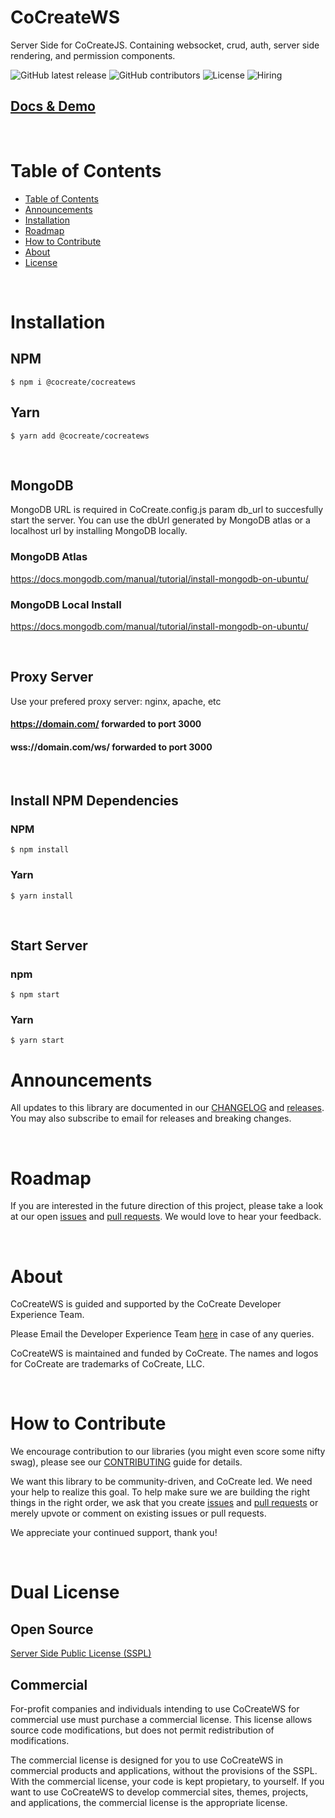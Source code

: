 # CoCreateWS

Server Side for CoCreateJS. Containing websocket, crud, auth, server side rendering, and permission components.

![GitHub latest release](https://img.shields.io/github/v/release/CoCreate-app/CoCreateWS?style=flat-square)
![GitHub contributors](https://img.shields.io/github/contributors/CoCreate-app/CoCreateWS?style=flat-square)
![License](https://img.shields.io/static/v1?style=flat-square&label=license&message=SSPL&color=green)
![Hiring](https://img.shields.io/static/v1?style=flat-square&label=&message=Hiring&color=blueviolet)

## [Docs & Demo](https://cocreate.app/docs/CoCreateWS)

<br/>

# Table of Contents

- [Table of Contents](#table-of-contents)
- [Announcements](#announcements)
- [Installation](#installation)
- [Roadmap](#roadmap)
- [How to Contribute](#how-to-contribute)
- [About](#about)
- [License](#license)

<br/>

<a name="installation"></a>

# Installation

## NPM

```shell
$ npm i @cocreate/cocreatews
```

## Yarn

```shell
$ yarn add @cocreate/cocreatews
```

<br/>

## MongoDB
MongoDB URL is required in CoCreate.config.js param db_url to succesfully start the server. You can use the dbUrl generated by MongoDB atlas or a localhost url by installing MongoDB locally.

### MongoDB Atlas
https://docs.mongodb.com/manual/tutorial/install-mongodb-on-ubuntu/

### MongoDB Local Install
https://docs.mongodb.com/manual/tutorial/install-mongodb-on-ubuntu/

<br/>

## Proxy Server
Use your prefered proxy server: nginx, apache, etc
#### https://domain.com/ forwarded to port 3000
#### wss://domain.com/ws/ forwarded to port 3000

<br/>

## Install NPM Dependencies
### NPM
```shell
$ npm install
```

### Yarn
```shell
$ yarn install
```


<br/>

## Start Server
### npm
```shell
$ npm start
```

### Yarn
```shell
$ yarn start
```


<a name="announcements"></a>

# Announcements

All updates to this library are documented in our [CHANGELOG](https://github.com/CoCreate-app/CoCreateWS/blob/master/CHANGELOG.md) and [releases](https://github.com/CoCreate-app/CoCreateWS/releases). You may also subscribe to email for releases and breaking changes.

<br/>

<a name="roadmap"></a>

# Roadmap

If you are interested in the future direction of this project, please take a look at our open [issues](https://github.com/CoCreate-app/CoCreateWS/issues) and [pull requests](https://github.com/CoCreate-app/CoCreateWS/pulls). We would love to hear your feedback.

<br/>

<a name="about"></a>

# About

CoCreateWS is guided and supported by the CoCreate Developer Experience Team.

Please Email the Developer Experience Team [here](mailto:develop@cocreate.app) in case of any queries.

CoCreateWS is maintained and funded by CoCreate. The names and logos for CoCreate are trademarks of CoCreate, LLC.

<br/>

<a name="contribute"></a>

# How to Contribute

We encourage contribution to our libraries (you might even score some nifty swag), please see our [CONTRIBUTING](https://github.com/CoCreate-app/CoCreateWS/blob/master/CONTRIBUTING.md) guide for details.

We want this library to be community-driven, and CoCreate led. We need your help to realize this goal. To help make sure we are building the right things in the right order, we ask that you create [issues](https://github.com/CoCreate-app/CoCreateWS/issues) and [pull requests](https://github.com/CoCreate-app/CoCreateWS/pulls) or merely upvote or comment on existing issues or pull requests.

We appreciate your continued support, thank you!

<br/>

<a name="license"></a>
# Dual License
## Open Source
[Server Side Public License (SSPL)](https://github.com/CoCreate-app/CoCreateWS/blob/master/LICENSE)

## Commercial
For-profit companies and individuals intending to use CoCreateWS for 
commercial use must purchase a commercial license. This license allows 
source code modifications, but does not permit redistribution of 
modifications.

The commercial license is designed for you to use CoCreateWS in commercial 
products and applications, without the provisions of the SSPL. With the 
commercial license, your code is kept propietary, to yourself. If you 
want to use CoCreateWS to develop commercial sites, themes, projects, and 
applications, the commercial license is the appropriate license.
